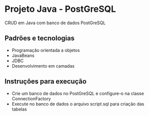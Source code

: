 # Projeto Java - PostGreSQL
CRUD em Java com banco de dados PostGreSQL

## Padrões e tecnologias
* Programação orientada a objetos
* JavaBeans
* JDBC
* Desenvolvimento em camadas

## Instruções para execução
* Crie um banco de dados no PostGreSQL e configure-o na classe ConnectionFactory
* Execute no banco de dados o arquivo script.sql para criação das tabelas